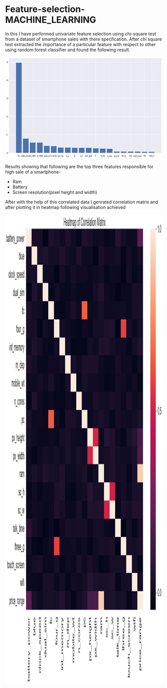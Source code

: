 # Feature-selection-MACHINE_LEARNING
In this I have performed univariate feature selection using chi-square test from a dataset of smartphone sales with there specfication.
After chi square test extracted the importance of a particular feature with respect to other using random forest classifier and found the following result.

<img src="https://github.com/HarshMathur86/Feature-selection-MACHINE_LEARNING/blob/main/Importance.png" width="1100" height="325"/>

Results showing that following are the top three features responsible for high sale of a smartphone-
  - Ram
  - Battery
  - Screen resolution(pixel height and width)

After with the help of this correlated data I genrated correlation matrix and after plotting it in heatmap following visualisation achieved

<img src="https://github.com/HarshMathur86/Feature-selection-MACHINE_LEARNING/blob/main/Heatmap.png" width="1500" height="1500"/>
